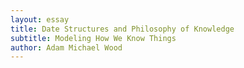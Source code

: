```yaml
---
layout: essay
title: Date Structures and Philosophy of Knowledge
subtitle: Modeling How We Know Things
author: Adam Michael Wood
---
```

